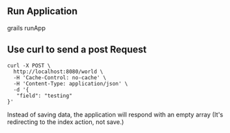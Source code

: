 ## Run Application

grails runApp

## Use curl to send a post Request
```
curl -X POST \
  http://localhost:8080/world \
  -H 'Cache-Control: no-cache' \
  -H 'Content-Type: application/json' \
  -d '{
   "field": "testing"
}'
```

Instead of saving data, the application will respond with an empty array (It's redirecting to the index action, not save.)
